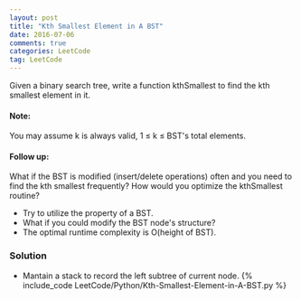 ```yaml
---
layout: post
title: "Kth Smallest Element in A BST"
date: 2016-07-06
comments: true
categories: LeetCode
tag: LeetCode
---
```



Given a binary search tree, write a function kthSmallest to find the kth smallest element in it.

#### Note: 
You may assume k is always valid, 1 ≤ k ≤ BST's total elements.

#### Follow up:
What if the BST is modified (insert/delete operations) often and you need to find the kth smallest frequently? How would you optimize the kthSmallest routine?

* Try to utilize the property of a BST.
* What if you could modify the BST node's structure?
* The optimal runtime complexity is O(height of BST).

<!--more-->
### Solution
* Mantain a stack to record the left subtree of current node.
{% include_code LeetCode/Python/Kth-Smallest-Element-in-A-BST.py %}
